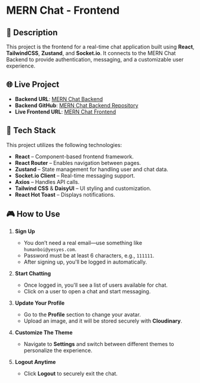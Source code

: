 # MERN Chat - Frontend

## 📌 Description

This project is the frontend for a real-time chat application built using **React**, **TailwindCSS**, **Zustand**, and **Socket.io**. It connects to the MERN Chat Backend to provide authentication, messaging, and a customizable user experience.

## 🌐 Live Project

- **Backend URL**: [MERN Chat Backend](https://mern-chat-backend-j0dv.onrender.com/)
- **Backend GitHub**: [MERN Chat Backend Repository](https://github.com/SziNo/mern-chat-backend)
- **Live Frontend URL**: [MERN Chat Frontend](https://mern-chat-frontend-lemon.vercel.app/)

## 🚀 Tech Stack

This project utilizes the following technologies:

- **React** – Component-based frontend framework.
- **React Router** – Enables navigation between pages.
- **Zustand** – State management for handling user and chat data.
- **Socket.io Client** – Real-time messaging support.
- **Axios** – Handles API calls.
- **Tailwind CSS** & **DaisyUI** – UI styling and customization.
- **React Hot Toast** – Displays notifications.

## 🎮 How to Use

1. **Sign Up**

   - You don’t need a real email—use something like `humanboi@yesyes.com`.
   - Password must be at least 6 characters, e.g., `111111`.
   - After signing up, you'll be logged in automatically.

2. **Start Chatting**

   - Once logged in, you'll see a list of users available for chat.
   - Click on a user to open a chat and start messaging.

3. **Update Your Profile**

   - Go to the **Profile** section to change your avatar.
   - Upload an image, and it will be stored securely with **Cloudinary**.

4. **Customize The Theme**

   - Navigate to **Settings** and switch between different themes to personalize the experience.

5. **Logout Anytime**
   - Click **Logout** to securely exit the chat.
